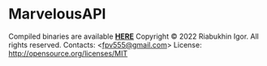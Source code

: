 # MarvelousAPI
Compiled binaries are available [**HERE**](https://disk.yandex.ru/d/Fg-dAvawzy57kw)
Copyright © 2022 Riabukhin Igor. All rights reserved.
Contacts: <[fpv555@gmail.com](mailto:fpv555@gmail.com?subject=MarvelousAPI%20Question)>
License: http://opensource.org/licenses/MIT
